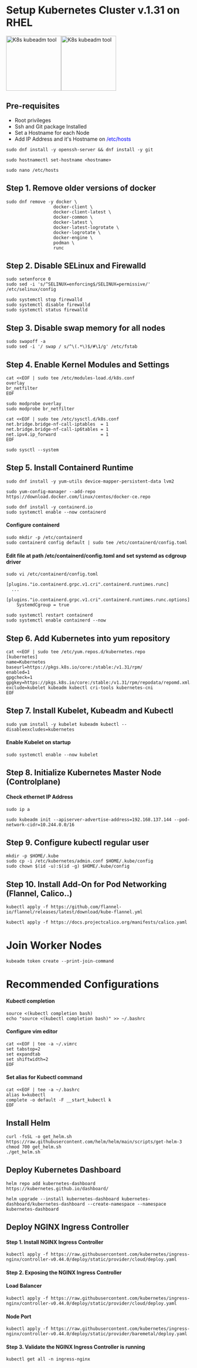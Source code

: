 # Setup Kubernetes Cluster v.1.31 on RHEL
<img src="https://cdn.worldvectorlogo.com/logos/red-hat.svg" alt="K8s kubeadm tool" height="150"><img src="https://kubernetes.io/images/kubeadm-stacked-color.png" alt="K8s kubeadm tool" height="150">

<h2>Pre-requisites</h2>
<ul>
 <li>Root privileges</li>
 <li>Ssh and Git package Installed</li>
 <li>Set a Hostname for each Node</li>
 <li>Add IP Address and it's Hostname on <span style="color: blue">/etc/hosts<span></li>
</ul>

  ```
  sudo dnf install -y openssh-server && dnf install -y git
  ```

  ```
  sudo hostnamectl set-hostname <hostname>
  ```

  ```
  sudo nano /etc/hosts
  ```

## Step 1. Remove older versions of docker

```
sudo dnf remove -y docker \
                  docker-client \
                  docker-client-latest \
                  docker-common \
                  docker-latest \
                  docker-latest-logrotate \
                  docker-logrotate \
                  docker-engine \
                  podman \
                  runc
```

## Step 2. Disable SELinux and Firewalld
  ```
  sudo setenforce 0
  sudo sed -i 's/^SELINUX=enforcing$/SELINUX=permissive/' /etc/selinux/config
  ```
  ```
  sudo systemctl stop firewalld
  sudo systemctl disable firewalld
  sudo systemctl status firewalld
  ```

## Step 3. Disable swap memory for all nodes

  ```
  sudo swapoff -a
  sudo sed -i '/ swap / s/^\(.*\)$/#\1/g' /etc/fstab
  ```

## Step 4. Enable Kernel Modules and Settings

```
cat <<EOF | sudo tee /etc/modules-load.d/k8s.conf
overlay
br_netfilter
EOF

sudo modprobe overlay
sudo modprobe br_netfilter

cat <<EOF | sudo tee /etc/sysctl.d/k8s.conf
net.bridge.bridge-nf-call-iptables  = 1
net.bridge.bridge-nf-call-ip6tables = 1
net.ipv4.ip_forward                 = 1
EOF

sudo sysctl --system
```

## Step 5. Install Containerd Runtime

```
sudo dnf install -y yum-utils device-mapper-persistent-data lvm2
```

```
sudo yum-config-manager --add-repo https://download.docker.com/linux/centos/docker-ce.repo
```

```
sudo dnf install -y containerd.io
sudo systemctl enable --now containerd
```

<h4>Configure containerd</h4>

```
sudo mkdir -p /etc/containerd
sudo containerd config default | sudo tee /etc/containerd/config.toml
```

<h4>Edit file at path /etc/containerd/config.toml and set systemd as cdgroup driver</h4>

```
sudo vi /etc/containerd/config.toml
```

```
[plugins."io.containerd.grpc.v1.cri".containerd.runtimes.runc]
  ...
  [plugins."io.containerd.grpc.v1.cri".containerd.runtimes.runc.options]
    SystemdCgroup = true
```

```
sudo systemctl restart containerd
sudo systemctl enable containerd --now
```

## Step 6. Add Kubernetes into yum repository

```
cat <<EOF | sudo tee /etc/yum.repos.d/kubernetes.repo
[kubernetes]
name=Kubernetes
baseurl=https://pkgs.k8s.io/core:/stable:/v1.31/rpm/
enabled=1
gpgcheck=1
gpgkey=https://pkgs.k8s.io/core:/stable:/v1.31/rpm/repodata/repomd.xml.key
exclude=kubelet kubeadm kubectl cri-tools kubernetes-cni
EOF
```

## Step 7. Install Kubelet, Kubeadm and Kubectl

```
sudo yum install -y kubelet kubeadm kubectl --disableexcludes=kubernetes
```

<h4>Enable Kubelet on startup</h4>

```
sudo systemctl enable --now kubelet
```

## Step 8. Initialize Kubernetes Master Node (Controlplane)

<h4>Check ethernet IP Address</h4>

```
sudo ip a
```

```
sudo kubeadm init --apiserver-advertise-address=192.168.137.144 --pod-network-cidr=10.244.0.0/16
```

## Step 9. Configure kubectl regular user
```
mkdir -p $HOME/.kube
sudo cp -i /etc/kubernetes/admin.conf $HOME/.kube/config
sudo chown $(id -u):$(id -g) $HOME/.kube/config
```

## Step 10. Install Add-On for Pod Networking (Flannel, Calico..)
```
kubectl apply -f https://github.com/flannel-io/flannel/releases/latest/download/kube-flannel.yml
```

```
kubectl apply -f https://docs.projectcalico.org/manifests/calico.yaml
```

<h1>Join Worker Nodes</h1>

```
kubeadm token create --print-join-command
```

<h1>Recommended Configurations</h1>

<h4>Kubectl completion</h4>

```
source <(kubectl completion bash)
echo "source <(kubectl completion bash)" >> ~/.bashrc
```

<h4>Configure vim editor</h4>

```
cat <<EOF | tee -a ~/.vimrc
set tabstop=2
set expandtab
set shiftwidth=2
EOF
```

<h4>Set alias for Kubectl command</h4>

```
cat <<EOF | tee -a ~/.bashrc
alias k=kubectl
complete -o default -F __start_kubectl k
EOF
```

<h2>Install Helm</h2>

```
curl -fsSL -o get_helm.sh https://raw.githubusercontent.com/helm/helm/main/scripts/get-helm-3
chmod 700 get_helm.sh
./get_helm.sh
```

<h2>Deploy Kubernetes Dashboard</h2>

```
helm repo add kubernetes-dashboard https://kubernetes.github.io/dashboard/
```

```
helm upgrade --install kubernetes-dashboard kubernetes-dashboard/kubernetes-dashboard --create-namespace --namespace kubernetes-dashboard
```

<h2>Deploy NGINX Ingress Controller</h2>

<h4>Step 1. Install NGINX Ingress Controller</h4>

```
kubectl apply -f https://raw.githubusercontent.com/kubernetes/ingress-nginx/controller-v0.44.0/deploy/static/provider/cloud/deploy.yaml
```

<h4>Step 2. Exposing the NGINX Ingress Controller</h4>

<h4>Load Balancer</h4>

```
kubectl apply -f https://raw.githubusercontent.com/kubernetes/ingress-nginx/controller-v0.44.0/deploy/static/provider/cloud/deploy.yaml
```

<h4>Node Port</h4>

```
kubectl apply -f https://raw.githubusercontent.com/kubernetes/ingress-nginx/controller-v0.44.0/deploy/static/provider/baremetal/deploy.yaml
```

<h4>Step 3. Validate the NGINX Ingress Controller is running</h4>

```
kubectl get all -n ingress-nginx
```


